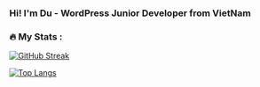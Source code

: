 ### Hi! I'm Du - WordPress Junior Developer from VietNam
### :fire: My Stats :
[![GitHub Streak](https://github-readme-streak-stats.herokuapp.com/?user=mrlunsuper&currStreakNum=2FD3EB&fire=pink&sideLabels=F00&date_format=[Y.]n.j)](https://git.io/streak-stats)

[![Top Langs](https://github-readme-stats.vercel.app/api/top-langs/?username=mrlunsuper&layout=compact&theme=vision-friendly-dark)](https://github.com/anuraghazra/github-readme-stats)
